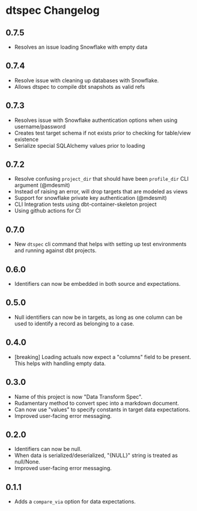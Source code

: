 # dtspec Changelog

## 0.7.5

* Resolves an issue loading Snowflake with empty data

## 0.7.4

* Resolve issue with cleaning up databases with Snowflake.
* Allows dtspec to compile dbt snapshots as valid refs

## 0.7.3

* Resolves issue with Snowflake authentication options when using username/password
* Creates test target schema if not exists prior to checking for table/view existence
* Serialize special SQLAlchemy values prior to loading

## 0.7.2

* Resolve confusing `project_dir` that should have been `profile_dir` CLI argument (@mdesmit)
* Instead of raising an error, will drop targets that are modeled as views
* Support for snowflake private key authentication (@mdesmit)
* CLI Integration tests using dbt-container-skeleton project
* Using github actions for CI

## 0.7.0

* New `dtspec` cli command that helps with setting up test environments and running against dbt projects.

## 0.6.0

* Identifiers can now be embedded in both source and expectations.

## 0.5.0

* Null identifiers can now be in targets, as long as one column can be used to identify
  a record as belonging to a case.

## 0.4.0

* [breaking] Loading actuals now expect a "columns" field to be present.  This
  helps with handling empty data.

## 0.3.0

* Name of this project is now "Data Transform Spec".
* Rudamentary method to convert spec into a markdown document.
* Can now use "values" to specify constants in target data expectations.
* Improved user-facing error messaging.


## 0.2.0

* Identifiers can now be null.
* When data is serialized/deserialized, "{NULL}" string is treated as null/None.
* Improved user-facing error messaging.


## 0.1.1

* Adds a `compare_via` option for data expectations.
